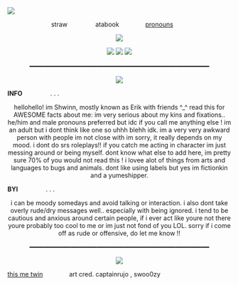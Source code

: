 ![](https://komarev.com/ghpvc/?username=shw1enholmes&label=IL0VETV&color=cf0000&)

 ‎ ‎ ‎ ‎ ‎   ‎ ‎ ‎ ‎ ‎   ‎ ‎ ‎ ‎ ‎   ‎ ‎ ‎ ‎ ‎   ‎ ‎ ‎ ‎ ‎  straw ‎ ‎ ‎ ‎ ‎   ‎ ‎ ‎ ‎ ‎   ‎ ‎ ‎ ‎ ‎  atabook ‎ ‎ ‎ ‎ ‎ ‎ ‎ ‎    ‎ ‎ ‎ ‎ ‎   ‎  [pronouns](https://en.pronouns.com/@Shw1nn)   ‎ ‎ ‎ ‎ ‎   ‎ 
<p align="center"><img src=https://files.catbox.moe/do4q4e.png><p align="center">
<p align="center"><img src=https://files.catbox.moe/ym1d2c.gif> <img src=https://files.catbox.moe/yry33y.gif> <img src=https://files.catbox.moe/od9dz9.gif><p align="center">
<p align="center">━━━━━━━━━━━━━━━━━━━━━━━━━━━━━━━━━━━━━━━━━━━━━━━━<p align="center">
<p align="center"><img src=https://files.catbox.moe/x2hi8u.gif><p align="center">
  
__INFO__ ‎  ‎ ‎ ‎ ‎ ‎  ‎ ‎ ‎ ‎ ‎  ‎ ‎ ‎ ‎  . . .
<p align="center">hellohello! im Shwinn, mostly known as Erik with friends ^_^ read this for AWESOME facts about me: im very serious about my kins and fixations.. he/him and male pronouns preferred but idc if you call me anything else ! im an adult but i dont think like one so uhhh blehh idk. im a very very awkward person with people im not close with im sorry, it really depends on my mood. i dont do srs roleplays!! if you catch me acting in character im just messing around or being myself. dont know what else to add here, im pretty sure 70% of you would not read this ! i lovee alot of things from arts and languages to bugs and animals. dont like using labels but yes im fictionkin and a yumeshipper.<p align="center">
  
__BYI__ ‎  ‎ ‎ ‎ ‎ ‎  ‎ ‎ ‎ ‎ ‎  ‎ ‎ ‎ ‎  . . .
<p align="center">i can be moody somedays and avoid talking or interaction. i also dont take overly rude/dry messages well.. especially with being ignored. i tend to be cautious and anxious around certain people, if i ever act like youre not there youre probably too cool to me or im just not fond of you LOL. sorry if i come off as rude or offensive, do let me know !!<p align="center">
<p align="center">━━━━━━━━━━━━━━━━━━━━━━━━━━━━━━━━━━━━━━━━━━━━━━━━<p align="center">
<p align="center"><img src=https://files.catbox.moe/f417ce.png><p align="center">
 
[this me twin](https://www.youtube.com/watch?v=7HluH_mEmao)‎ ‎ ‎ ‎ ‎   ‎ ‎ ‎ ‎ ‎   ‎ ‎ ‎ ‎ ‎  art cred. captainrujo , swoo0zy
